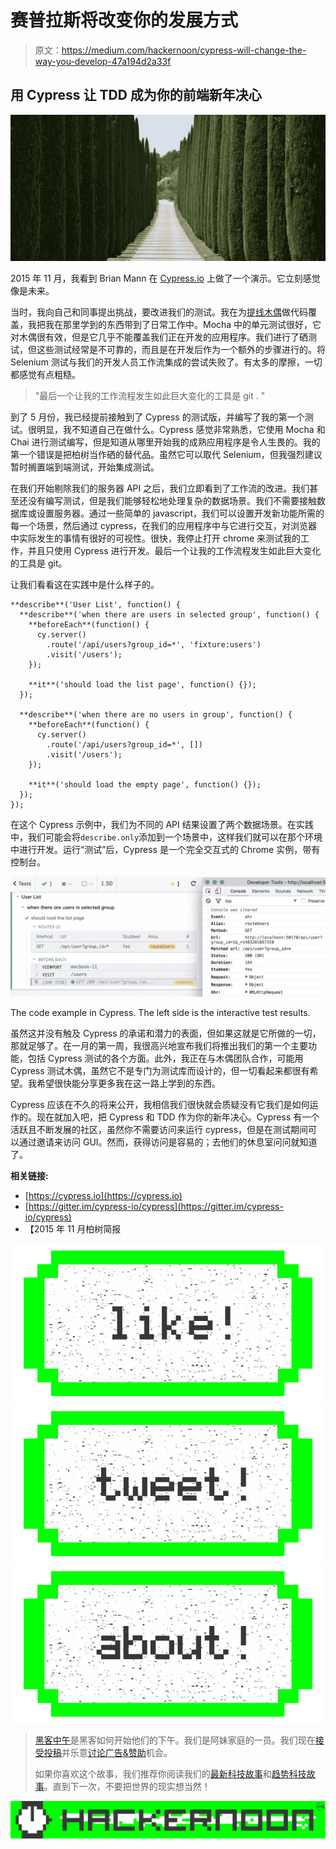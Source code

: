 # 赛普拉斯将改变你的发展方式

> 原文：<https://medium.com/hackernoon/cypress-will-change-the-way-you-develop-47a194d2a33f>

## 用 Cypress 让 TDD 成为你的前端新年决心

![](img/c130555cc3918e7b7853b92800d28a20.png)

2015 年 11 月，我看到 Brian Mann 在 [Cypress.io](https://cypress.io) 上做了一个演示。它立刻感觉像是未来。

当时，我向自己和同事提出挑战，要改进我们的测试。我在为[提线木偶](http://marionettejs.com)做代码覆盖，我把我在那里学到的东西带到了日常工作中。Mocha 中的单元测试很好，它对木偶很有效，但是它几乎不能覆盖我们正在开发的应用程序。我们进行了硒测试，但这些测试经常是不可靠的，而且是在开发后作为一个额外的步骤进行的。将 Selenium 测试与我们的开发人员工作流集成的尝试失败了。有太多的摩擦，一切都感觉有点粗糙。

> "最后一个让我的工作流程发生如此巨大变化的工具是 git . "

到了 5 月份，我已经提前接触到了 Cypress 的测试版，并编写了我的第一个测试。很明显，我不知道自己在做什么。Cypress 感觉非常熟悉，它使用 Mocha 和 Chai 进行测试编写，但是知道从哪里开始我的成熟应用程序是令人生畏的。我的第一个错误是把柏树当作硒的替代品。虽然它可以取代 Selenium，但我强烈建议暂时搁置端到端测试，开始集成测试。

在我们开始剔除我们的服务器 API 之后，我们立即看到了工作流的改进。我们甚至还没有编写测试，但是我们能够轻松地处理复杂的数据场景。我们不需要接触数据库或设置服务器。通过一些简单的 javascript，我们可以设置开发新功能所需的每一个场景，然后通过 cypress，在我们的应用程序中与它进行交互，对浏览器中实际发生的事情有很好的可视性。很快，我停止打开 chrome 来测试我的工作，并且只使用 Cypress 进行开发。最后一个让我的工作流程发生如此巨大变化的工具是 git。

让我们看看这在实践中是什么样子的。

```
**describe**('User List', function() {
  **describe**('when there are users in selected group', function() {
    **beforeEach**(function() {
      cy.server()
        .route('/api/users?group_id=*', 'fixture:users')
        .visit('/users');
    });

    **it**('should load the list page', function() {});  
  });

  **describe**('when there are no users in group', function() {
    **beforeEach**(function() {
      cy.server()
        .route('/api/users?group_id=*', [])
        .visit('/users');
    });

    **it**('should load the empty page', function() {});
  });
});
```

在这个 Cypress 示例中，我们为不同的 API 结果设置了两个数据场景。在实践中，我们可能会将`describe.only`添加到一个场景中，这样我们就可以在那个环境中进行开发。运行“测试”后，Cypress 是一个完全交互式的 Chrome 实例，带有控制台。

![](img/727492a75267f768aa618583048be7cc.png)

The code example in Cypress. The left side is the interactive test results.

虽然这并没有触及 Cypress 的承诺和潜力的表面，但如果这就是它所做的一切，那就足够了。在一月的第一周，我很高兴地宣布我们将推出我们的第一个主要功能，包括 Cypress 测试的各个方面。此外，我正在与木偶团队合作，可能用 Cypress 测试木偶，虽然它不是专门为测试库而设计的，但一切看起来都很有希望。我希望很快能分享更多我在这一路上学到的东西。

Cypress 应该在不久的将来公开，我相信我们很快就会质疑没有它我们是如何运作的。现在就加入吧，把 Cypress 和 TDD 作为你的新年决心。Cypress 有一个活跃且不断发展的社区，虽然你不需要访问来运行 cypress，但是在测试期间可以通过邀请来访问 GUI。然而，获得访问是容易的；去他们的休息室问问就知道了。

**相关链接:**

*   [https://cypress.io](https://cypress.io)
*   [https://gitter.im/cypress-io/cypress](https://gitter.im/cypress-io/cypress)
*   【2015 年 11 月柏树简报

[![](img/50ef4044ecd4e250b5d50f368b775d38.png)](http://bit.ly/HackernoonFB)[![](img/979d9a46439d5aebbdcdca574e21dc81.png)](https://goo.gl/k7XYbx)[![](img/2930ba6bd2c12218fdbbf7e02c8746ff.png)](https://goo.gl/4ofytp)

> [黑客中午](http://bit.ly/Hackernoon)是黑客如何开始他们的下午。我们是阿妹家庭的一员。我们现在[接受投稿](http://bit.ly/hackernoonsubmission)并乐意[讨论广告&赞助](mailto:partners@amipublications.com)机会。
> 
> 如果你喜欢这个故事，我们推荐你阅读我们的[最新科技故事](http://bit.ly/hackernoonlatestt)和[趋势科技故事](https://hackernoon.com/trending)。直到下一次，不要把世界的现实想当然！

![](img/be0ca55ba73a573dce11effb2ee80d56.png)